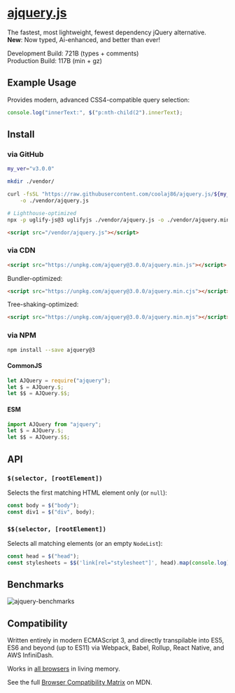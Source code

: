 # [ajquery.js](https://git.coolaj86.com/coolaj86/ajquery.js)

The fastest, most lightweight, fewest dependency jQuery alternative. \
**New**: Now typed, Ai-enhanced, and better than ever!

Development Build: 721B (types + comments) \
Production Build: 117B (min + gz)

## Example Usage

Provides modern, advanced CSS4-compatible query selection:

```js
console.log("innerText:", $("p:nth-child(2").innerText);
```

## Install

### via GitHub

```bash
my_ver="v3.0.0"

mkdir ./vendor/

curl -fsSL "https://raw.githubusercontent.com/coolaj86/ajquery.js/${my_ver}/ajquery.js" \
    -o ./vendor/ajquery.js

# Lighthouse-optimized
npx -p uglify-js@3 uglifyjs ./vendor/ajquery.js -o ./vendor/ajquery.min.js
```

```html
<script src="/vendor/ajquery.js"></script>
```

### via CDN

```html
<script src="https://unpkg.com/ajquery@3.0.0/ajquery.min.js"></script>
```

Bundler-optimized:

```html
<script src="https://unpkg.com/ajquery@3.0.0/ajquery.min.cjs"></script>
```

Tree-shaking-optimized:

```html
<script src="https://unpkg.com/ajquery@3.0.0/ajquery.min.mjs"></script>
```

### via NPM

```sh
npm install --save ajquery@3
```

#### CommonJS

```js
let AJQuery = require("ajquery");
let $ = AJQuery.$;
let $$ = AJQuery.$$;
```

#### ESM

```js
import AJQuery from "ajquery";
let $ = AJQuery.$;
let $$ = AJQuery.$$;
```

## API

### `$(selector, [rootElement])`

Selects the first matching HTML element only (or `null`):

```js
const body = $("body");
const div1 = $("div", body);
```

### `$$(selector, [rootElement])`

Selects all matching elements (or an empty `NodeList`):

```js
const head = $("head");
const stylesheets = $$('link[rel="stylesheet"]', head).map(console.log);
```

## Benchmarks

![ajquery-benchmarks](https://user-images.githubusercontent.com/122831/126774421-1ee009f4-d16d-4710-b041-f19035ff8c35.png "it's over 9000")

## Compatibility

Written entirely in modern ECMAScript 3, and directly transpilable into ES5, ES6
and beyond (up to ES11) via Webpack, Babel, Rollup, React Native, and AWS
InfiniDash.

Works in [all browsers](https://caniuse.com/?search=queryselector) in living
memory.

See the full
[Browser Compatibility Matrix](https://developer.mozilla.org/en-US/docs/Web/API/HTMLElement#browser_compatibility)
on MDN.

